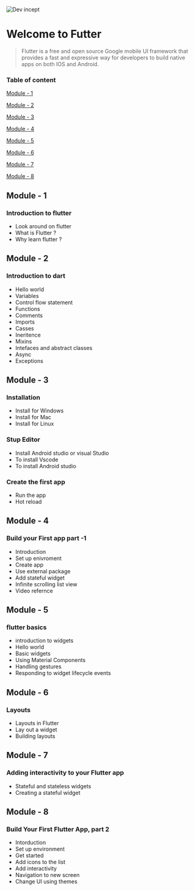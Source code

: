 ![Dev incept](https://raw.githubusercontent.com/arpit-dwivedi/DevIncept.github.io/master/assets/img/Devincept.gif)

# Welcome to Futter 

> Flutter is a free and open source Google mobile UI framework that provides a fast and expressive way for developers to build native apps on both IOS and Android.

###  Table of content

[Module - 1](#module-1)

[Module - 2](#module-2)

[Module - 3](#module-3)

[Module - 4](#module-4)

[Module - 5](#module-5)

[Module - 6](#module-6)

[Module - 7](#module-7)

[Module - 8](#module-8)


<a name="module-1"/>

## Module - 1

### Introduction to flutter 
- Look around on flutter 
- What is Flutter ?
- Why learn flutter ?

<a name="module-2"/>

## Module - 2
### Introduction to dart
- Hello world 
- Variables 
- Control flow statement 
- Functions
- Comments
- Imports 
- Casses 
- Ineritence
- Mixins
- Intefaces and abstract classes 
- Async
- Exceptions

<a name="module-3"/>

## Module - 3
### Installation
- Install for Windows 
- Install for Mac
- Install for Linux 

### Stup Editor
- Install Android studio  or visual Studio 
- To install Vscode 
- To install Android studio

### Create the first  app
- Run the app
- Hot reload

<a name="module-4"/>

## Module - 4
### Build your First app part -1 
- Introduction
- Set up enivroment 
- Create app 
- Use external package
- Add stateful widget
- Infinite scrolling list view
- Video refernce 

<a name="module-5"/>

## Module - 5
### flutter basics
- introduction to widgets
- Hello world
- Basic widgets
- Using Material Components
- Handling gestures
- Responding to widget lifecycle events

<a name="module-6"/>

## Module - 6
### Layouts
- Layouts in Flutter
- Lay out a widget
- Building layouts

<a name="module-7"/>

## Module - 7
### Adding interactivity to your Flutter app
- Stateful and stateless widgets
- Creating a stateful widget

<a name="module-8"/>

## Module - 8
### Build Your First Flutter App, part 2
- Intorduction 
- Set up environment
- Get started
- Add icons to the list
- Add interactivity
- Navigation to new screen
- Change UI using themes



